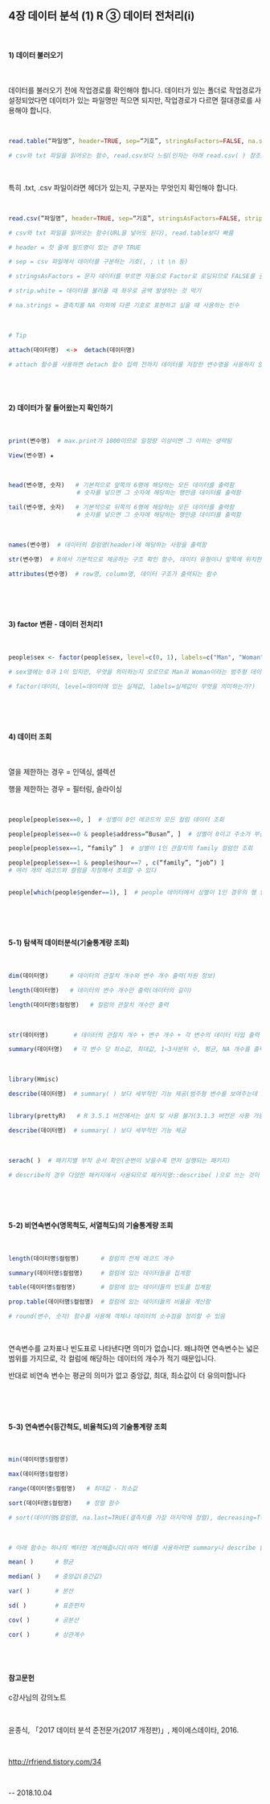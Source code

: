 ## 4장 데이터 분석  (1) R  ③ 데이터 전처리(i)
​  
  

#### 1) 데이터 불러오기 

​  

데이터를 불러오기 전에 작업경로를 확인해야 합니다. 데이터가 있는 폴더로 작업경로가 설정되었다면 데이터가 있는 파일명만 적으면 되지만, 작업경로가 다르면 절대경로를 사용해야 합니다.

​  

```R
read.table(“파일명”, header=TRUE, sep=“기호”, stringAsFactors=FALSE, na.strings=“기호”)

# csv와 txt 파일을 읽어오는 함수, read.csv보다 느림(인자는 아래 read.csv( ) 참조)
```

​     

특히 .txt,  .csv 파일이라면 헤더가 있는지, 구분자는 무엇인지 확인해야 합니다.

​     

```R
read.csv(“파일명”, header=TRUE, sep=“기호”, stringsAsFactors=FALSE, strip.white=TRUE, na.strings=“기호”)

# csv와 txt 파일을 읽어오는 함수(URL을 넣어도 된다), read.table보다 빠름

# header = 첫 줄에 필드명이 있는 경우 TRUE

# sep = csv 파일에서 데이터를 구분하는 기호(, ; \t \n 등)

# stringsAsFactors = 문자 데이터를 부르면 자동으로 Factor로 로딩되므로 FALSE를 권장

# strip.white = 데이터를 불러올 때 좌우로 공백 발생하는 것 막기

# na.strings = 결측치를 NA 이외에 다른 기호로 표현하고 싶을 때 사용하는 인수
```

​     

```R
# Tip

attach(데이터명)  <->  detach(데이터명)

# attach 함수를 사용하면 detach 함수 입력 전까지 데이터를 저장한 변수명을 사용하지 않아도 자동으로 그 데이터를 사용한다고 인식합니다. 컬럼 단위로 작업을 할 때 유용합니다.
```

​     
​  
 

#### 2) 데이터가 잘 들어왔는지 확인하기

​  

```R
print(변수명)  # max.print가 1000이므로 일정량 이상이면 그 이하는 생략됨

View(변수명) ★
```

​     

```R
head(변수명, 숫자)   # 기본적으로 앞쪽의 6행에 해당하는 모든 데이터를 출력함
                   # 숫자를 넣으면 그 숫자에 해당하는 행만큼 데이터를 출력함

tail(변수명, 숫자)   # 기본적으로 뒤쪽의 6행에 해당하는 모든 데이터를 출력함
                   # 숫자를 넣으면 그 숫자에 해당하는 행만큼 데이터를 출력함
```

​     

```R
names(변수명)  # 데이터의 컬럼명(header)에 해당하는 사항을 출력함

str(변수명)  # R에서 기본적으로 제공하는 구조 확인 함수, 데이터 유형이나 앞쪽에 위치한 실제 데이터를 보여줌(특정 컬럼을 대상으로 입력할 수 있음)

attributes(변수명)  # row명, column명, 데이터 구조가 출력되는 함수
```

​     

​  

#### 3) factor 변환 - 데이터 전처리1

​  

```R
people$sex <- factor(people$sex, level=c(0, 1), labels=c("Man", "Woman"))

# sex열에는 0과 1이 있지만, 무엇을 의미하는지 모르므로 Man과 Woman이라는 범주형 데이터임을 명시적으로 표시함

# factor(데이터, level=데이터에 있는 실제값, labels=실제값이 무엇을 의미하는가?)
```

​     

​  

#### 4) 데이터 조회

​     

열을 제한하는 경우 = 인덱싱, 셀렉션

행을 제한하는 경우 = 필터링, 슬라이싱 

​     

```R
people[people$sex==0, ]  # 성별이 0인 레코드의 모든 컬럼 데이터 조회

people[people$sex==0 & people$address=“Busan”, ]  # 성별이 0이고 주소가 부산인 모든 컬럼 조회

people[people$sex==1, “family” ]  # 성별이 1인 관찰치의 family 컬럼만 조회

people[people$sex==1 & people$hour==7 , c(“family”, “job”) ]
# 여러 개의 레코드와 컬럼을 지정해서 조회할 수 있다
     

people[which(people$gender==1), ]  # people 데이터에서 성별이 1인 경우의 행 인덱스 번호를 출력
```

​     

​  

#### 5-1) 탐색적 데이터분석(기술통계량 조회)

​     

```R
dim(데이터명)      # 데이터의 관찰치 개수와 변수 개수 출력(차원 정보)

length(데이터명)   # 데이터의 변수 개수만 출력(데이터의 길이)

length(데이터명$컬럼명)   # 컬럼의 관찰치 개수만 출력
```

​     

```R
str(데이터명)       # 데이터의 관찰치 개수 + 변수 개수 + 각 변수의 데이터 타입 출력

summary(데이터명)   # 각 변수 당 최소값, 최대값, 1~3사분위 수, 평균, NA 개수를 출력
```

​     

```R
library(Hmisc)

describe(데이터명)  # summary( ) 보다 세부적인 기능 제공(범주형 변수를 보여주는데 효과적)
    

library(prettyR)   # R 3.5.1 버전에서는 설치 및 사용 불가(3.1.3 버전은 사용 가능)

describe(데이터명)  # summary( ) 보다 세부적인 기능 제공
```

​     

```R
serach( )  # 패키지별 부착 순서 확인(순번이 낮을수록 먼저 실행되는 패키지)

# describe의 경우 다양한 패키지에서 사용되므로 패키지명::describe( )으로 쓰는 것이 안전하다
```

​     

​     

#### 5-2) 비연속변수(명목척도, 서열척도)의 기술통계량 조회

​     

```R
length(데이터명$컬럼명)      # 컬럼의 전체 레코드 개수

summary(데이터명$컬럼명)     # 컬럼에 있는 데이터들을 집계함 

table(데이터명$컬럼명)       # 컬럼에 있는 데이터들의 빈도를 집계함 

prop.table(데이터명$컬럼명)  # 컬럼에 있는 데이터들의 비율을 계산함

# round(변수, 숫자) 함수를 사용해 객체나 데이터의 소수점을 정리할 수 있음
```

​     

연속변수를 교차표나 빈도표로 나타낸다면 의미가 없습니다. 왜냐하면 연속변수는 넓은 범위를 가지므로, 각 컬럼에 해당하는 데이터의 개수가 적기 때문입니다.

반대로 비연속 변수는 평균의 의미가 없고 중앙값, 최대, 최소값이 더 유의미합니다

​     

​  

#### 5-3) 연속변수(등간척도, 비율척도)의 기술통계량 조회

​     

```R
min(데이터명$컬럼명)

max(데이터명$컬럼명)

range(데이터명$컬럼명)   # 최대값 - 최소값

sort(데이터명$컬럼명)    # 정렬 함수

# sort(데이터명$컬럼명, na.last=TRUE(결측치를 가장 마지막에 정렬), decreasing=T(내림차순 정렬))
```

​     

```R
# 아래 함수는 하나의 벡터만 계산해줍니다(여러 벡터를 사용하려면 summary나 describe 함수 사용)

mean( )      # 평균

median( )    # 중앙값(중간값)

var( )       # 분산

sd( )        # 표준편차

cov( )       # 공분산

cor( )       # 상관계수
```

​  
​  


#### 참고문헌

c강사님의 강의노트

​     

윤종식, 「2017 데이터 분석 준전문가(2017 개정판)」, 제이에스데이타, 2016.

​     

http://rfriend.tistory.com/34

​  

-- 2018.10.04
